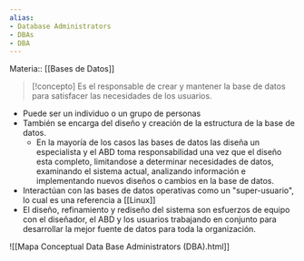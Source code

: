 ```yaml
---
alias: 
- Database Administrators
- DBAs
- DBA
---
```

Materia:: [[Bases de Datos]]
>[!concepto]
>Es el responsable de crear y mantener la base de datos para satisfacer las necesidades de los usuarios. 

- Puede ser un individuo o un grupo de personas
- También se encarga del diseño y creación de la estructura de la base de datos. 
	- En la mayoría de los casos las bases de datos las diseña un especialista y el ABD toma responsabilidad una vez que el diseño esta completo, limitandose a determinar necesidades de datos, examinando el sistema actual, analizando información e implementando nuevos diseños o cambios en la base de datos.
- Interactúan con las bases de datos operativas como un "super-usuario", lo cual es una referencia a [[Linux]]
- El diseño, refinamiento y rediseño del sistema son esfuerzos de equipo con el diseñador, el ABD y los usuarios trabajando en conjunto para desarrollar la mejor fuente de datos para toda la organización. 

![[Mapa Conceptual Data Base Administrators (DBA).html]]